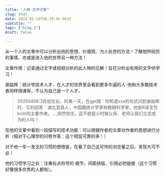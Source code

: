 ```yaml
--- 
title: "人物-文字印象" 
slug: 9545
date: 2024-05-18T08:29:45.043Z 
subtitle: "" 
tags: ["blog_1"] 
draft: false

--- 
```



从一个人的文章中可以分析出他的思想、价值观、为人处世的方法！了解他所经历的事情、亦或是进入他的世界另一种方法！

文章作用：记录通过文字或视频分析的此人物的见解！旨在分析出有用的文字供学习！

谢益辉：统计学技术人才、在人才的世界里会看到更多牛逼的人-他和大多数技术者同样很谦卑，不认为自己是一个人才。
> 20250406:3月初左右，的某一天，在gpt用：你知道xxx的句式问到谢益辉时，它的回答：湖北宜昌人，中国籍统计学家和数据科学家。他是R语言包knitr的主要作者。...,突然惊住，这不就是小时候父母、老师让我们立志成为的人吗？

在他的文章中看到一段描写的技术功能：可以根据作者的文章对作者的思想进行分析（相对于心理学的问卷作答：这个明显可靠的多！） 

对于他一年一发文的习惯的想借鉴，在看了自己这可怜的浏览量之后，发现大可不必！  

他的习惯学习之处：注重标点符号的 细节，间距排版、引用必附链接（这个习惯好像很多优秀的人都有）。

